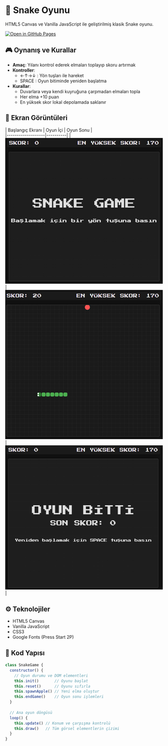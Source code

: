 # 🐍 Snake Oyunu

HTML5 Canvas ve Vanilla JavaScript ile geliştirilmiş klasik Snake oyunu.

[![Open in GitHub Pages](https://img.shields.io/badge/Play%20Online-GitHub%20Pages-blue?logo=github)](https://[kullaniciadin].github.io/[repo-adi]/)

## 🎮 Oynanış ve Kurallar
- **Amaç**: Yılanı kontrol ederek elmaları toplayıp skoru artırmak
- **Kontroller**:
  - ←↑→↓ : Yön tuşları ile hareket
  - SPACE : Oyun bitiminde yeniden başlatma
- **Kurallar**:
  - Duvarlara veya kendi kuyruğuna çarpmadan elmaları topla
  - Her elma +10 puan
  - En yüksek skor lokal depolamada saklanır

## 📸 Ekran Görüntüleri
| Başlangıç Ekranı | Oyun İçi |  Oyun Sonu |   
|-------------------|----------|
| ![Start Screen](Snake-Oyunu/assets/screenshots/start.png) | ![Gameplay](Snake-Oyunu/assets/screenshots/gameplay.png) | ![Gameend](Snake-Oyunu/assets/screenshots/gameend.png) |

## ⚙️ Teknolojiler
- HTML5 Canvas
- Vanilla JavaScript
- CSS3
- Google Fonts (Press Start 2P)

## 📁 Kod Yapısı
```javascript
class SnakeGame {
  constructor() {
    // Oyun durumu ve DOM elementleri
    this.init()       // Oyunu başlat
    this.reset()      // Oyunu sıfırla
    this.spawnApple() // Yeni elma oluştur
    this.endGame()    // Oyun sonu işlemleri
  }
  
  // Ana oyun döngüsü
  loop() {
    this.update() // Konum ve çarpışma kontrolü
    this.draw()   // Tüm görsel elementlerin çizimi
  }
}
